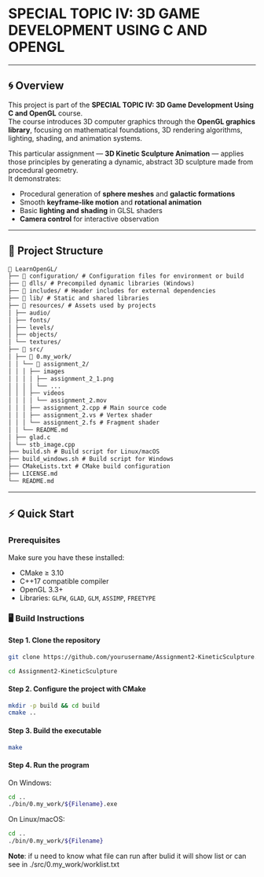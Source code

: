 # SPECIAL TOPIC IV: 3D GAME DEVELOPMENT USING C AND OPENGL

---

## 🌀 Overview

This project is part of the **SPECIAL TOPIC IV: 3D Game Development Using C and OpenGL** course.  
The course introduces 3D computer graphics through the **OpenGL graphics library**, focusing on mathematical foundations, 3D rendering algorithms, lighting, shading, and animation systems.

This particular assignment — **3D Kinetic Sculpture Animation** — applies those principles by generating a dynamic, abstract 3D sculpture made from procedural geometry.  
It demonstrates:

- Procedural generation of **sphere meshes** and **galactic formations**
- Smooth **keyframe-like motion** and **rotational animation**
- Basic **lighting and shading** in GLSL shaders
- **Camera control** for interactive observation

---

## 🧱 Project Structure

```markdown
📁 LearnOpenGL/
├── 📁 configuration/ # Configuration files for environment or build
├── 📁 dlls/ # Precompiled dynamic libraries (Windows)
├── 📁 includes/ # Header includes for external dependencies
├── 📁 lib/ # Static and shared libraries
├── 📁 resources/ # Assets used by projects
│ ├── audio/
│ ├── fonts/
│ ├── levels/
│ ├── objects/
│ └── textures/
├── 📁 src/
│ ├── 📁 0.my_work/
│ │ └── 📁 assignment_2/
│ │ │ ├── images
│ │ │ │ ├── assignment_2_1.png
│ │ │ │ └── ...
│ │ │ ├── videos
│ │ │ │ └── assignment_2.mov
│ │ │ ├── assignment_2.cpp # Main source code
│ │ │ ├── assignment_2.vs # Vertex shader
│ │ │ └── assignment_2.fs # Fragment shader
│ │ └── README.md
│ ├── glad.c
│ └── stb_image.cpp
├── build.sh # Build script for Linux/macOS
├── build_windows.sh # Build script for Windows
├── CMakeLists.txt # CMake build configuration
├── LICENSE.md
└── README.md
```

---

## ⚡ Quick Start

### Prerequisites

Make sure you have these installed:

- CMake ≥ 3.10
- C++17 compatible compiler
- OpenGL 3.3+
- Libraries: `GLFW`, `GLAD`, `GLM`, `ASSIMP`, `FREETYPE`

### 🖥️ Build Instructions

#### Step 1. Clone the repository

```bash
git clone https://github.com/yourusername/Assignment2-KineticSculpture.git

cd Assignment2-KineticSculpture
```

#### Step 2. Configure the project with CMake

```bash
mkdir -p build && cd build
cmake ..
```

#### Step 3. Build the executable

```bash
make
```

#### Step 4. Run the program

On Windows:

```bash
cd ..
./bin/0.my_work/${Filename}.exe
```

On Linux/macOS:

```bash
cd ..
./bin/0.my_work/${Filename}
```

**Note**: if u need to know what file can run after bulid it will show list or can see in ./src/0.my_work/worklist.txt
